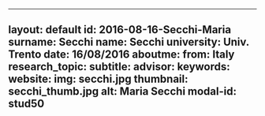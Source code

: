 ---
layout: default 
id: 2016-08-16-Secchi-Maria
surname: Secchi
name: Secchi
university: Univ. Trento
date: 16/08/2016
aboutme: 
from: Italy
research_topic: 
subtitle: 
advisor: 
keywords: 
website: 
img: secchi.jpg
thumbnail: secchi_thumb.jpg
alt: Maria Secchi
modal-id: stud50
------
